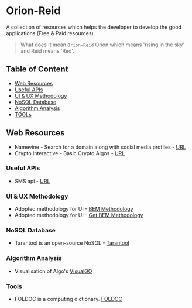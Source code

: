 # Orion-Reid

A collection of resources which helps the developer to develop the good applications (Free & Paid resources).

> What does It mean ```Orion-Reid``` Orion which means 'rising in the sky' and Reid means 'Red'.


## Table of Content

- [Web Resources](#web-resources)
- [Useful APIs](#useful-apis)
- [UI & UX Methodology](#ui-&-ux-methodology)
- [NoSQL Database](#nosql-database)
- [Algorithm Analysis](#algorithm-analysis) 
- [TOOLs](#tools)



## Web Resources

* Namevine - Search for a domain along with social media profiles - [URL](https://namevine.com)
* Crypto Interactive - Basic Crypto Algos - [URL](http://crypto.interactive-maths.com)


### Useful APIs

* SMS api - [URL](https://tweety.pk/)


### UI & UX Methodology

* Adopted methodology for UI - [BEM Methodology](https://en.bem.info/methodology/quick-start/)
* Adopted methodology for UI - [Get BEM Methodology](http://getbem.com/introduction/)

### NoSQL Database

* Tarantool is an open-source NoSQL - [Tarantool](https://tarantool.org)


### Algorithm Analysis

* Visualisation of Algo's [VisualGO](https://visualgo.net/bn/) 

### Tools

* FOLDOC is a computing dictionary. [FOLDOC](http://foldoc.org)
